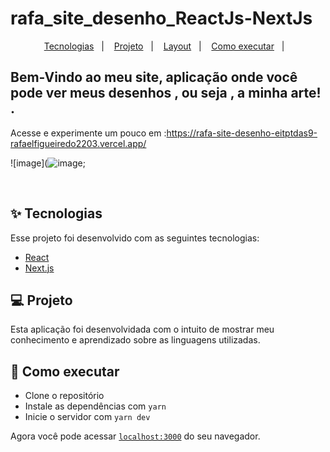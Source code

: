 # rafa_site_desenho_ReactJs-NextJs


<p align="center">
  <a href="#-tecnologias">Tecnologias</a>&nbsp;&nbsp;&nbsp;|&nbsp;&nbsp;&nbsp;
  <a href="#-projeto">Projeto</a>&nbsp;&nbsp;&nbsp;|&nbsp;&nbsp;&nbsp;
  <a href="#-layout">Layout</a>&nbsp;&nbsp;&nbsp;|&nbsp;&nbsp;&nbsp;
  <a href="#-como-executar">Como executar</a>&nbsp;&nbsp;&nbsp;|&nbsp;&nbsp;&nbsp;
  
</p>
 
 ## Bem-Vindo ao meu site, aplicação onde você pode ver meus desenhos , ou seja , a minha arte! .
 Acesse e experimente um pouco em :https://rafa-site-desenho-eitptdas9-rafaelfigueiredo2203.vercel.app/
 
![image](![image](https://user-images.githubusercontent.com/60237326/121439015-71992180-c95b-11eb-9d1d-506d820609e9.png);








<br>



## ✨ Tecnologias

Esse projeto foi desenvolvido com as seguintes tecnologias:

- [React](https://reactjs.org)
- [Next.js](https://nextjs.org/)


## 💻 Projeto

Esta aplicação foi desenvolvidada com o intuito de mostrar meu conhecimento e aprendizado sobre as linguagens utilizadas.



## 🚀 Como executar

- Clone o repositório
- Instale as dependências com `yarn`
- Inicie o servidor com `yarn dev`

Agora você pode acessar [`localhost:3000`](http://localhost:3000) do seu navegador.


